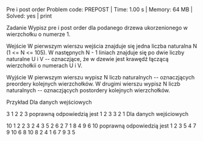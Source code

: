 Pre i post order
Problem code: PREPOST | Time: 1.00 s | Memory: 64 MB | Solved: yes | print

Zadanie
Wypisz pre i post order dla podanego drzewa ukorzenionego w wierzchołku o numerze 1.

Wejście
W pierwszym wierszu wejścia znajduje się jedna liczba naturalna N (1 <= N <= 105).
W następnych N - 1 liniach znajduje się po dwie liczby naturalne U i V -- oznaczjące, że w dzewie jest krawędź łączącą wierzchołkii o numerach U i V.

Wyjście
W pierwszym wierszu wypisz N liczb naturalnych -- oznaczjących preordery kolejnych wierzchołków.
W drugimi wierszu wypisz N liczb naturalnych -- oznaczjących postordery kolejnych wierzchołków.

Przykład
Dla danych wejściowych

3
1 2
2 3
poprawną odpowiedzią jest
1 2 3 
3 2 1 
Dla danych wejściowych

10
1 2
2 3
2 4
3 5
2 6
2 7
1 8
4 9
6 10
poprawną odpowiedzią jest
1 2 3 5 4 7 9 10 6 8 
10 8 2 4 1 6 7 9 3 5
